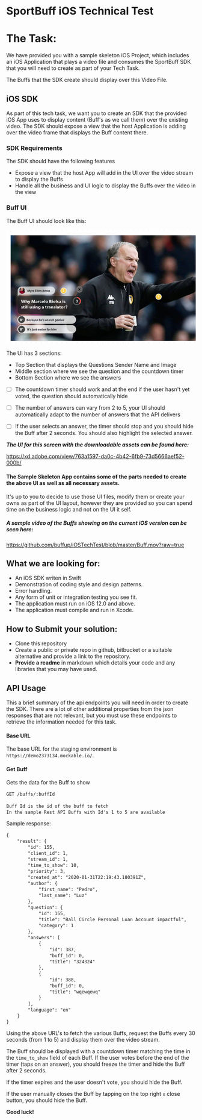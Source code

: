 # SportBuff iOS Technical Test



# The Task:

We have provided you with a sample skeleton iOS Project, which includes an iOS Application that plays a video file and consumes the SportBuff SDK that you will need to create as part of your Tech Task.

The Buffs that the SDK create should display over this Video File.

## iOS SDK

As part of this tech task, we want you to create an SDK that the provided iOS App uses to display content (Buff's as we call them) over the existing video.
The SDK should expose a view that the host Application is adding over the video frame that displays the Buff content there.

### SDK Requirements

The SDK should have the following features

- Expose a view that the host App will add in the UI over the video stream to display the Buffs
- Handle all the business and UI logic to display the Buffs over the video in the view

### Buff UI

The Buff UI should look like this:

![Buff](Buff.png)


The UI has 3 sections:

- Top Section that displays the Questions Sender Name and Image
- Middle section where we see the question and the countdown timer
- Bottom Section where we see the answers

- [ ] The countdown timer should work and at the end if the user hasn't yet voted, the question should automatically hide

- [ ] The number of answers can vary from 2 to 5, your UI should automatically adapt to the number of answers that the API delivers

- [ ] If the user selects an answer, the timer should stop and you should hide the Buff after 2 seconds. You should also highlight the selected answer.


***The UI for this screen with the downloadable assets can be found here:***

https://xd.adobe.com/view/763a1597-da0c-4b42-6fb9-73d5666aef52-000b/

#### The Sample Skeleton App contains some of the parts needed to create the above UI as well as all necessary assets.

It's up to you to decide to use those UI files, modify them or create your owns as part of the UI layout, however they are provided so you can spend time on the business logic and not on the UI it self.

##### A sample video of the Buffs showing on the current iOS version can be seen here:

https://github.com/buffup/iOSTechTest/blob/master/Buff.mov?raw=true

## What we are looking for:

- An iOS SDK writen in Swift 
- Demonstration of coding style and design patterns.
- Error handling.
- Any form of unit or integration testing you see fit.
- The application must run on iOS 12.0 and above.
- The application must compile and run in Xcode.

## How to Submit your solution:

- Clone this repository
- Create a public or private repo in github, bitbucket or a suitable alternative and provide a link to the repository.
- **Provide a readme** in markdown which details your code and any libraries that you may have used.

## API Usage

This a brief summary of the api endpoints you will need in order to create the SDK. There are a lot of other additional properties from the json responses that are not relevant, but you must use these endpoints to retrieve the information needed for this task.

#### Base URL

The base URL for the staging environment is `https://demo2373134.mockable.io/`. 

#### Get  Buff

Gets the data for the Buff to show

```
GET /buffs/:buffId

Buff Id is the id of the buff to fetch
In the sample Rest API Buffs with Id's 1 to 5 are available
```

Sample response:

```
{
    "result": {
        "id": 155,
        "client_id": 1,
        "stream_id": 1,
        "time_to_show": 10,
        "priority": 3,
        "created_at": "2020-01-31T22:19:43.180391Z",
        "author": {
            "first_name": "Pedro",
            "last_name": "Luz"
        },
        "question": {
            "id": 155,
            "title": "Ball Circle Personal Loan Account impactful",
            "category": 1
        },
        "answers": [
            {
                "id": 387,
                "buff_id": 0,
                "title": "324324"
            },
            {
                "id": 388,
                "buff_id": 0,
                "title": "wqewqewq"
            }
        ],
        "language": "en"
    }
}
```

Using the above URL's to fetch the various Buffs, request the Buffs every 30 seconds (from 1 to 5) and display them over the video stream.

The Buff should be displayed with a countdown timer matching the time in the `time_to_show` field of each Buff.
If the user votes before the end of the timer (taps on an answer), you should freeze the timer and hide the Buff after 2 seconds.

If the timer expires and the user doesn't vote, you should hide the Buff.

If the user manually closes the Buff by tapping on the top right `x` close button, you should hide the Buff.



**Good luck!**
